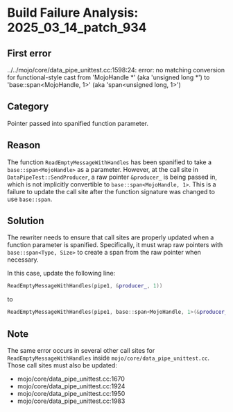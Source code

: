 # Build Failure Analysis: 2025_03_14_patch_934

## First error

../../mojo/core/data_pipe_unittest.cc:1598:24: error: no matching conversion for functional-style cast from 'MojoHandle *' (aka 'unsigned long *') to 'base::span<MojoHandle, 1>' (aka 'span<unsigned long, 1>')

## Category
Pointer passed into spanified function parameter.

## Reason
The function `ReadEmptyMessageWithHandles` has been spanified to take a `base::span<MojoHandle>` as a parameter. However, at the call site in `DataPipeTest::SendProducer`, a raw pointer `&producer_` is being passed in, which is not implicitly convertible to `base::span<MojoHandle, 1>`. This is a failure to update the call site after the function signature was changed to use `base::span`.

## Solution
The rewriter needs to ensure that call sites are properly updated when a function parameter is spanified. Specifically, it must wrap raw pointers with `base::span<Type, Size>` to create a span from the raw pointer when necessary.

In this case, update the following line:
```c++
ReadEmptyMessageWithHandles(pipe1, &producer_, 1))
```
to
```c++
ReadEmptyMessageWithHandles(pipe1, base::span<MojoHandle, 1>(&producer_), 1))
```

## Note
The same error occurs in several other call sites for `ReadEmptyMessageWithHandles` inside `mojo/core/data_pipe_unittest.cc`. Those call sites must also be updated:
- mojo/core/data_pipe_unittest.cc:1670
- mojo/core/data_pipe_unittest.cc:1924
- mojo/core/data_pipe_unittest.cc:1950
- mojo/core/data_pipe_unittest.cc:1983